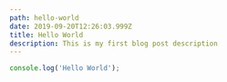 ```yaml
---
path: hello-world
date: 2019-09-20T12:26:03.999Z
title: Hello World
description: This is my first blog post description
---
```

```js
console.log('Hello World');
```
